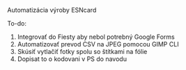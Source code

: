 Automatizácia výroby ESNcard

To-do:
1. Integrovať do Fiesty aby nebol potrebný Google Forms
1. Automatizovať prevod CSV na JPEG pomocou GIMP CLI
1. Skúsiť vytlačiť fotky spolu so štítkami na fólie
1. Dopisat to o kodovani v PS do navodu